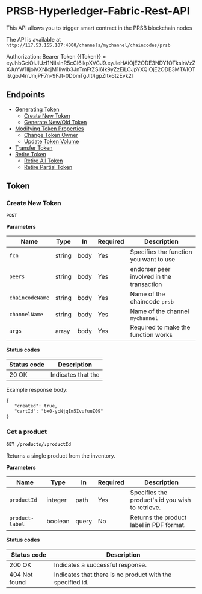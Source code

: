 # PRSB-Hyperledger-Fabric-Rest-API

This API allows you to trigger smart contract in the PRSB blockchain nodes

The API is available at `http://117.53.155.107:4000/channels/mychannel/chaincodes/prsb`

Authorization: Bearer Token
{{Token}} = eyJhbGciOiJIUzI1NiIsInR5cCI6IkpXVCJ9.eyJleHAiOjE2ODE3NDY1OTksInVzZXJuYW1lIjoiVXNlcjM1Iiwib3JnTmFtZSI6Ik9yZzEiLCJpYXQiOjE2ODE3MTA1OTl9.goJ4rrJmjPF7n-9FJt-0DbmTgJlt4gpZItk6tzEvk2I

## Endpoints

- [Generating Token](#Token)
  - [Create New Token](#Create)
  - [Generate New/Old Token](#Generate)
- [Modifying Token Properties](#Properties)
  - [Change Token Owner](#Owner)
  - [Update Token Volume](#Volume)
- [Transfer Token](#Transfer)
- [Retire Token](#Retire)
  - [Retire All Token](#Retire-all)
  - [Retire Partial Token](#Retire-partial)

## Token
### Create New Token

**`POST `**

**Parameters**

| Name            | Type    | In    | Required | Description                                      |
| --------------- | ------- | ----- | -------- | ------------------------------------------------ |
| `fcn`           | string  | body  | Yes      | Specifies the function you want to use           |
| `peers`         | string  | body  | Yes      | endorser peer involved in the transaction        |
| `chaincodeName` | string  | body  | Yes      | Name of the chaincode `prsb`                     |
| `channelName`   | string  | body  | Yes      | Name of the channel `mychannel`                  |
| `args`          | array   | body  | Yes      | Required to make the function works              |

**Status codes**

| Status code | Description                                            |
| ----------- | ------------------------------------------------------ |
| 20 OK       | Indicates that the  |

Example response body:

```
{
   "created": true,
   "cartId": "bx0-ycNjqIm5IvufuuZ09"
}
```


### Get a product

**`GET /products/:productId`**

Returns a single product from the inventory.

**Parameters**

| Name            | Type    | In    | Required | Description                                      |
| --------------- | ------- | ----- | -------- | ------------------------------------------------ |
| `productId`     | integer | path  | Yes      | Specifies the product's id you wish to retrieve. |
| `product-label` | boolean | query | No       | Returns the product label in PDF format.         |

**Status codes**

| Status code   | Description                                               |
| ------------- | --------------------------------------------------------- |
| 200 OK        | Indicates a successful response.                          |
| 404 Not found | Indicates that there is no product with the specified id. |